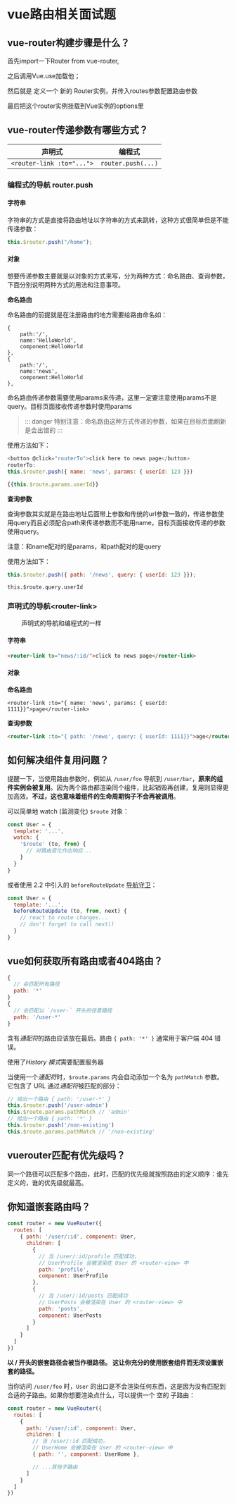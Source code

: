 # vue路由相关面试题

## vue-router构建步骤是什么？

首先import一下Router from vue-router,

之后调用Vue.use加载他；

然后就是 定义一个 新的 Router实例，并传入routes参数配置路由参数

最后把这个router实例挂载到Vue实例的options里

## vue-router传递参数有哪些方式？

| 声明式                    | 编程式             |
| ------------------------- | ------------------ |
| `<router-link :to="...">` | `router.push(...)` |

### 编程式的导航 router.push

#### **字符串**

字符串的方式是直接将路由地址以字符串的方式来跳转，这种方式很简单但是不能传递参数：

```javascript
this.$router.push("/home");
```

#### **对象**

想要传递参数主要就是以对象的方式来写，分为两种方式：命名路由、查询参数，下面分别说明两种方式的用法和注意事项。

**命名路由**

命名路由的前提就是在注册路由的地方需要给路由命名如：

```
{
	path:'/',
	name:'HelloWorld',
	component:HelloWorld
},
{
	path:'/',
	name:'news',
	component:HelloWorld
},
```

命名路由传递参数需要使用params来传递，这里一定要注意使用params不是query。目标页面接收传递参数时使用params

> ::: danger
> 特别注意：命名路由这种方式传递的参数，如果在目标页面刷新是会出错的
> :::

使用方法如下：

```HelloWorld.js
<button @click="routerTo">click here to news page</button>
routerTo:
this.$router.push({ name: 'news', params: { userId: 123 }})
```

```news.js
{{this.$route.params.userId}}
```

**查询参数**

查询参数其实就是在路由地址后面带上参数和传统的url参数一致的，传递参数使用query而且必须配合path来传递参数而不能用name，目标页面接收传递的参数使用query。

注意：和name配对的是params，和path配对的是query

使用方法如下：

```javascript
this.$router.push({ path: '/news', query: { userId: 123 }});
```

```
this.$route.query.userId
```

### 声明式的导航\<router-link>

　　 声明式的导航和编程式的一样

#### 字符串

  ```html
<router-link to="news/:id/">click to news page</router-link>
  ```

#### 对象

**命名路由**

```
<router-link :to="{ name: 'news', params: { userId: 1111}}">page</router-link>
```

 **查询参数**

```html
<router-link :to="{ path: '/news', query: { userId: 1111}}">age</router-link>
```

## 如何解决组件复用问题？

提醒一下，当使用路由参数时，例如从 `/user/foo` 导航到 `/user/bar`，**原来的组件实例会被复用**。因为两个路由都渲染同个组件，比起销毁再创建，复用则显得更加高效。**不过，这也意味着组件的生命周期钩子不会再被调用**。

可以简单地 watch (监测变化) `$route` 对象：

```js
const User = {
  template: '...',
  watch: {
    '$route' (to, from) {
      // 对路由变化作出响应...
    }
  }
}
```

或者使用 2.2 中引入的 `beforeRouteUpdate` [导航守卫](https://router.vuejs.org/zh/guide/advanced/navigation-guards.html)：

```js
const User = {
  template: '...',
  beforeRouteUpdate (to, from, next) {
    // react to route changes...
    // don't forget to call next()
  }
}
```

## vue如何获取所有路由或者404路由？

```js
{
  // 会匹配所有路径
  path: '*'
}
{
  // 会匹配以 `/user-` 开头的任意路径
  path: '/user-*'
}
```

含有*通配符*的路由应该放在最后。路由 `{ path: '*' }` 通常用于客户端 404 错误。

使用了*History 模式*需要配置服务器

当使用一个*通配符*时，`$route.params` 内会自动添加一个名为 `pathMatch` 参数。它包含了 URL 通过*通配符*被匹配的部分：

```js
// 给出一个路由 { path: '/user-*' }
this.$router.push('/user-admin')
this.$route.params.pathMatch // 'admin'
// 给出一个路由 { path: '*' }
this.$router.push('/non-existing')
this.$route.params.pathMatch // '/non-existing'
```

## vuerouter匹配有优先级吗？

同一个路径可以匹配多个路由，此时，匹配的优先级就按照路由的定义顺序：谁先定义的，谁的优先级就最高。

## 你知道嵌套路由吗？

```js
const router = new VueRouter({
  routes: [
    { path: '/user/:id', component: User,
      children: [
        {
          // 当 /user/:id/profile 匹配成功，
          // UserProfile 会被渲染在 User 的 <router-view> 中
          path: 'profile',
          component: UserProfile
        },
        {
          // 当 /user/:id/posts 匹配成功
          // UserPosts 会被渲染在 User 的 <router-view> 中
          path: 'posts',
          component: UserPosts
        }
      ]
    }
  ]
})
```

**以 / 开头的嵌套路径会被当作根路径。 这让你充分的使用嵌套组件而无须设置嵌套的路径。**

当你访问 `/user/foo` 时，`User` 的出口是不会渲染任何东西，这是因为没有匹配到合适的子路由。如果你想要渲染点什么，可以提供一个 空的 子路由：

```js
const router = new VueRouter({
  routes: [
    {
      path: '/user/:id', component: User,
      children: [
        // 当 /user/:id 匹配成功，
        // UserHome 会被渲染在 User 的 <router-view> 中
        { path: '', component: UserHome },

        // ...其他子路由
      ]
    }
  ]
})
```
